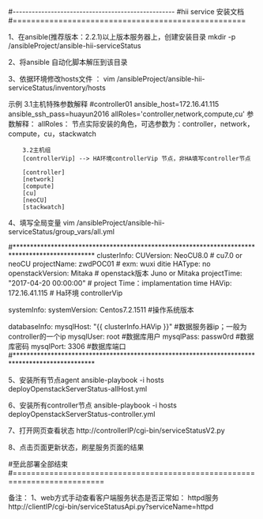 #---------------------------------------------------
#hii service 安装文档
#===================================================

1、在ansible(推荐版本：2.2.1)以上版本服务器上，创建安装目录
mkdir -p /ansibleProject/ansible-hii-serviceStatus

2、将ansible 自动化脚本解压到该目录

3、依据环境修改hosts文件 ： vim /ansibleProject/ansible-hii-serviceStatus/inventory/hosts

示例
		3.1主机特殊参数解释
		#controller01   ansible_host=172.16.41.115      ansible_ssh_pass=huayun2016  allRoles='controller,network,compute,cu'
		参数解释：
		allRoles： 节点实际安装的角色，可选参数为：controller，network，compute，cu，stackwatch

		3.2主机组
		[controllerVip] --> HA环境controllerVip 节点，非HA填写controller节点

		[controller]
		[network]
		[compute]
		[cu]
		[neoCU]
		[stackwatch]

4、填写全局变量  vim /ansibleProject/ansible-hii-serviceStatus/group_vars/all.yml 

#***********************************************************************************************
clusterInfo:
  CUVersion: NeoCU8.0       							# cu7.0 or neoCU
  projectName: zwdPOC01            						# exm: wuxi ditie
  HAType: no
  openstackVersion: Mitaka        						# openstack版本 Juno or Mitaka
  projectTime: "2017-04-20 00:00:00"      				# project Time：implamentation time
  HAVip: 172.16.41.115 									# Ha环境 controllerVip



systemInfo:
  systemVersion: Centos7.2.1511							#操作系统版本

databaseInfo:
  mysqlHost: "{{ clusterInfo.HAVip }}"					#数据服务器ip；一般为controller的一个ip
  mysqlUser: root										#数据库用户
  mysqlPass: passw0rd									#数据库密码
  mysqlPort: 3306										#数据库端口
 #***********************************************************************************************

 5、安装所有节点agent
 ansible-playbook -i hosts deployOpenstackServerStatus-allHost.yml

6、安装所有controller节点
 ansible-playbook -i hosts deployOpenstackServerStatus-controller.yml

 7、打开网页查看状态
http://controllerIP/cgi-bin/serviceStatusV2.py

8、点击页面更新状态，刷星服务页面的结果

#至此部署全部结束
#==========================================================================


备注：
1、web方式手动查看客户端服务状态是否正常如： httpd服务
http://clientIP/cgi-bin/serviceStatusApi.py?serviceName=httpd

